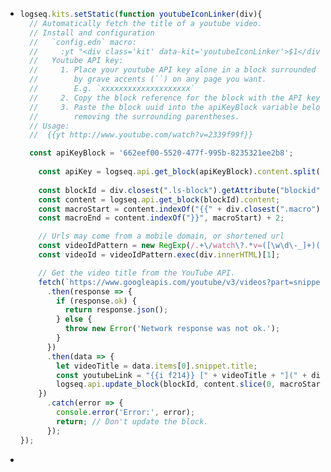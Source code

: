 - ```javascript
  logseq.kits.setStatic(function youtubeIconLinker(div){
    // Automatically fetch the title of a youtube video.
    // Install and configuration
    //   `config.edn` macro:
    //     :yt "<div class='kit' data-kit='youtubeIconLinker'>$1</div>"
    //   Youtube API key:
    //     1. Place your youtube API key alone in a block surrounded
    //        by grave accents (``) on any page you want. 
    //        E.g. `xxxxxxxxxxxxxxxxxxxx`
    //     2. Copy the block reference for the block with the API key
    //     3. Paste the block uuid into the apiKeyBlock variable below,
    //        removing the surrounding parentheses.
    // Usage:
    //  {{yt http://www.youtube.com/watch?v=2339f99f}}
  
  	const apiKeyBlock = '662eef00-5520-477f-995b-8235321ee2b8';
   
      const apiKey = logseq.api.get_block(apiKeyBlock).content.split('`')[1];
    
      const blockId = div.closest(".ls-block").getAttribute("blockid");
      const content = logseq.api.get_block(blockId).content;
      const macroStart = content.indexOf("{{" + div.closest(".macro").dataset.macroName);
      const macroEnd = content.indexOf("}}", macroStart) + 2;
  
      // Urls may come from a mobile domain, or shortened url
      const videoIdPattern = new RegExp(/.+\/watch\?.*v=([\w\d\-_]+)(?:&{0,1}|^)/);
      const videoId = videoIdPattern.exec(div.innerHTML)[1];
  
      // Get the video title from the YouTube API.
      fetch(`https://www.googleapis.com/youtube/v3/videos?part=snippet&id=${videoId}&key=${apiKey}`)
        .then(response => {
          if (response.ok) {
            return response.json();
          } else {
            throw new Error('Network response was not ok.');
          }
        })
        .then(data => {
          let videoTitle = data.items[0].snippet.title;
          const youtubeLink = "{{i f214}} [" + videoTitle + "](" + div.innerHTML + ")";
          logseq.api.update_block(blockId, content.slice(0, macroStart) + youtubeLink + content.slice(macroEnd));
      })
        .catch(error => {
          console.error('Error:', error);
          return; // Don't update the block.
        });
  });
  ```
-